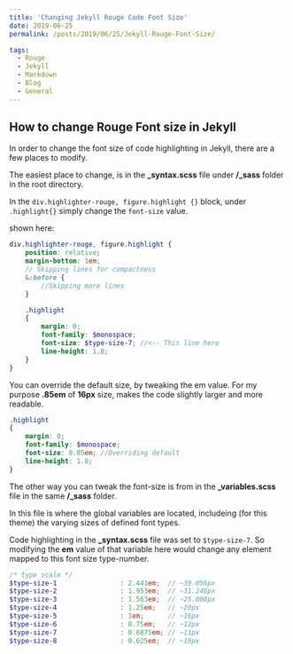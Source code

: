 ```yaml
---
title: 'Changing Jekyll Rouge Code Font Size'
date: 2019-06-25
permalink: /posts/2019/06/25/Jekyll-Rouge-Font-Size/

tags:
  - Rouge
  - Jekyll
  - Markdown
  - Blog
  - General
---
```


## How to change Rouge Font size in Jekyll

In order to change the font size of code highlighting in Jekyll, there are a few places to modify.

The easiest place to change, is in the **_syntax.scss** file under **/_sass** folder in the root directory.

In the ```div.highlighter-rouge, figure.highlight {}``` block, under ```.highlight{}``` simply change the ```font-size``` value.

shown here:

``` scss
div.highlighter-rouge, figure.highlight {
    position: relative;
    margin-bottom: 1em;
    // Skipping lines for compactness
    &:before {
        //Skipping more lines
    }

    .highlight 
    {
        margin: 0;
        font-family: $monospace;
        font-size: $type-size-7; //<-- This line here
        line-height: 1.8;
    }
}
```

You can override the default size, by tweaking the em value.
For my purpose **.85em** of **16px** size, makes the code slightly larger and more readable.

``` scss
.highlight 
{
    margin: 0;
    font-family: $monospace;
    font-size: 0.85em; //Overriding default
    line-height: 1.8;
}
```

The other way you can tweak the font-size is from in the **_variables.scss** file in the same **/_sass** folder.

In this file is where the global variables are located, includeing (for this theme) the varying sizes of defined font types.

Code highlighting in the **_syntax.scss** file was set to ```$type-size-7```. So modifying the **em** value of that variable here would change any element mapped to this font size type-number.

``` scss
/* type scale */
$type-size-1                : 2.441em;  // ~39.056px
$type-size-2                : 1.953em;  // ~31.248px
$type-size-3                : 1.563em;  // ~25.008px
$type-size-4                : 1.25em;   // ~20px
$type-size-5                : 1em;      // ~16px
$type-size-6                : 0.75em;   // ~12px
$type-size-7                : 0.6875em; // ~11px
$type-size-8                : 0.625em;  // ~10px
```